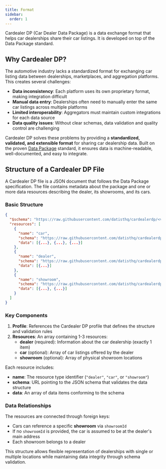 ```yaml
---
title: Format
sidebar:
  order: 1
---
```


Cardealer DP (Car Dealer Data Package) is a data exchange format that helps car dealerships share their car listings. It is developed on top of the Data Package standard.

## Why Cardealer DP?

The automotive industry lacks a standardized format for exchanging car listing data between dealerships, marketplaces, and aggregation platforms. This creates several challenges:

- **Data inconsistency**: Each platform uses its own proprietary format, making integration difficult
- **Manual data entry**: Dealerships often need to manually enter the same car listings across multiple platforms
- **Limited interoperability**: Aggregators must maintain custom integrations for each data source
- **Data quality issues**: Without clear schemas, data validation and quality control are challenging

Cardealer DP solves these problems by providing a **standardized, validated, and extensible format** for sharing car dealership data. Built on the proven [Data Package](https://datapackage.org/) standard, it ensures data is machine-readable, well-documented, and easy to integrate.

## Structure of a Cardealer DP File

A Cardealer DP file is a JSON document that follows the Data Package specification. The file contains metadata about the package and one or more data resources describing the dealer, its showrooms, and its cars.

### Basic Structure

```json
{
  "$schema": "https://raw.githubusercontent.com/datisthq/cardealerdp/<version>/extension/profile.json",
  "resources": [
    {
      "name": "car",
      "schema": "https://raw.githubusercontent.com/datisthq/cardealerdp/<version>/extension/schemas/car.json",
      "data": [{...}, {...}, {...}]
    },
    {
      "name": "dealer",
      "schema": "https://raw.githubusercontent.com/datisthq/cardealerdp/<version>/extension/schemas/dealer.json",
      "data": [{...}]
    },
    {
      "name": "showroom",
      "schema": "https://raw.githubusercontent.com/datisthq/cardealerdp/<version>/extension/schemas/showroom.json",
      "data": [{...}, {...}]
    }
  ]
}
```

### Key Components

1. **Profile**: References the Cardealer DP profile that defines the structure and validation rules
2. **Resources**: An array containing 1-3 resources:
   - **dealer** (required): Information about the car dealership (exactly 1 item)
   - **car** (optional): Array of car listings offered by the dealer
   - **showroom** (optional): Array of physical showroom locations

Each resource includes:
- **name**: The resource type identifier (`"dealer"`, `"car"`, or `"showroom"`)
- **schema**: URL pointing to the JSON schema that validates the data structure
- **data**: An array of data items conforming to the schema

### Data Relationships

The resources are connected through foreign keys:
- Cars can reference a specific **showroom** via `showroomId`
- If no `showroomId` is provided, the car is assumed to be at the dealer's main address
- Each showroom belongs to a dealer

This structure allows flexible representation of dealerships with single or multiple locations while maintaining data integrity through schema validation.
